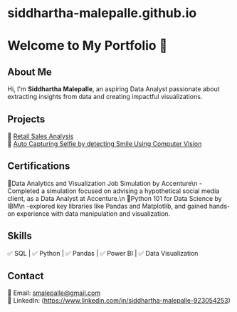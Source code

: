 # siddhartha-malepalle.github.io
# Welcome to My Portfolio 👋  

## About Me  
Hi, I'm **Siddhartha Malepalle**, an aspiring Data Analyst passionate about extracting insights from data and creating impactful visualizations.  

## Projects  
🔹 [Retail Sales Analysis](https://github.com/siddhartha-malepalle/Data-Analytics-Projects)  
🔹 [Auto Capturing Selfie by detecting Smile Using Computer Vision](https://github.com/siddhartha-malepalle/Auto-Capturing-Selfie-by-detecting-Smile-Using-Computer-Vision)

## Certifications
🔹Data Analytics and Visualization Job Simulation by Accenture\n
 -Completed a simulation focused on advising a hypothetical social media client, as a Data Analyst at Accenture.\n
🔹Python 101 for Data Science by IBM\n
 -explored key libraries like Pandas and Matplotlib, and gained hands-on experience with data manipulation and visualization.

## Skills  
✅ SQL | ✅ Python | ✅ Pandas | ✅ Power BI | ✅ Data Visualization  

## Contact  
📧 Email: smalepalle@gmail.com  
📌 LinkedIn: (https://www.linkedin.com/in/siddhartha-malepalle-923054253)  
